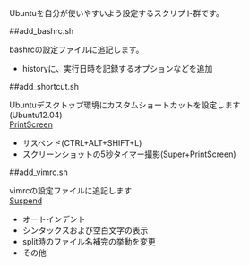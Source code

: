 
Ubuntuを自分が使いやすいよう設定するスクリプト群です。  


##add_bashrc.sh

bashrcの設定ファイルに追記します。  

 * historyに、実行日時を記録するオプションなどを追加


##add_shortcut.sh

Ubuntuデスクトップ環境にカスタムショートカットを設定します(Ubuntu12.04)  
[PrintScreen][]

 * サスペンド(CTRL+ALT+SHIFT+L)
 * スクリーンショットの5秒タイマー撮影(Super+PrintScreen)

##add_vimrc.sh

vimrcの設定ファイルに追記します  
[Suspend][]

 * オートインデント
 * シンタックスおよび空白文字の表示
 * split時のファイル名補完の挙動を変更
 * その他


[PrintScreen]: http://blog.michinari-nukazawa.com/2013/12/different-method-screenshot-printscreen.html "PrintScreen"
[Suspend]: http://blog.michinari-nukazawa.com/2013/12/add-suspend-shortcut-ubuntu12-04.html "Suspend"

